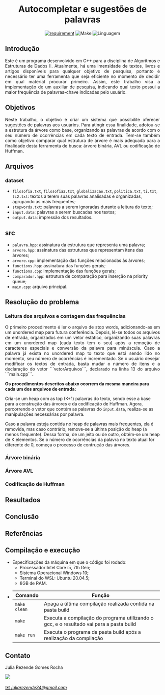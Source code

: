 <h1 align="center" font-size="200em"><b>Autocompletar e sugestões de palavras</b></h1>

<div align = "center" >

[![requirement](https://img.shields.io/badge/IDE-Visual%20Studio%20Code-informational)](https://code.visualstudio.com/docs/?dv=linux64_deb)
![Make](https://img.shields.io/badge/Compilacao-Make-orange)
![Linguagem](https://img.shields.io/badge/Linguagem-C%2B%2B-blue)
</div>

## Introdução
<p align="justify">
Este é um programa desenvolvido em C++ para a disciplina de Algoritmos e Estruturas de Dados II. Atualmente, há uma imensidade de textos, livros e artigos disponíveis para qualquer objetivo de pesquisa, portanto é necessário ter uma ferramenta que seja eficiente no momento de decidir em qual material procurar primeiro. Assim, este trabalho visa a implementação de um auxiliar de pesquisa, indicando qual texto possui a maior frequência de palavras-chave indicadas pelo usuário.

</p>

## Objetivos
<p align="justify">
Neste trabalho, o objetivo é criar um sistema que possibilite oferecer sugestões de palavras aos usuários. Para atingir essa finalidade, adotou-se a estrutura da árvore como base, organizando as palavras de acordo com o seu número de ocorrências em cada texto de entrada. Tem-se também como objetivo comparar qual estrutura de árvore é mais adequada para a finalidade desta ferramenta de busca: árvore binária, AVL ou codificação de Huffman.
</p>

## Arquivos
### dataset
- ```filosofia.txt```, ```filosofia2.txt```, ```globalizacao.txt```, ```politica.txt```, ```ti.txt```, ```ti2.txt```: textos a terem suas palavras analisadas e organizadas, agrupando as mais frequentes;
- ```stopwords.txt```: palavras a serem ignoradas durante a leitura do texto;
- ```input.data```: palavras a serem buscadas nos textos;
- ```output.data```: impressão dos resultados.
## src
- ```palavra.hpp```: assinatura da estrutura que representa uma palavra;
- ```arvore.hpp```: assinatura das estruturas que representam itens das árvores;
- ```arvore.cpp```: implementação das funções relacionadas às árvores;
- ```functions.hpp```: assinatura das funções gerais;
- ```functions.cpp```: implementação das funções gerais;
- ```comparador.hpp```: estrutura de comparação para inserção na priority queue;
- ```main.cpp```: arquivo principal.

## Resolução do problema

### Leitura dos arquivos e contagem das frequências
<p align="justify">
O primeiro procedimento é ler o arquivo de stop words, adicionando-as em um unordered map para futura conferência. Depois, lê-se todos os arquivos de entrada, organizados em um vetor estático, organizando suas palavras em um unordered map (cada texto tem o seu) após a remoção de caracteres especiais e conversão da palavra para minúscula. Caso a palavra já exista no unordered map to texto que está sendo lido no momento, seu número de ocorrências é incrementado. Se o usuário desejar modificar os textos de entrada, basta mudar o número de itens e a declaração do vetor ```vetorArquivos```, declarado na linha 13 do arquivo ```main.cpp```.

<b>Os procedimentos descritos abaixo ocorrem da mesma maneira para cada um dos arquivos de entrada:</b>

Cria-se um heap com as top (K+1) palavras do texto, sendo esse a base para a construção das árvores e da codificação de Huffman. Agora, percorrendo o vetor que contém as palavras do ```input.data```, realiza-se as manipulações necessárias por palavra.

Caso a palavra esteja contida no heap de palavras mais frequentes, ela é removida, mas caso contrário, remove-se a última posição do heap (a menos frequente). Dessa forma, de um jeito ou de outro, obtém-se um heap de K elementos. Se o número de ocorrências da palavra no texto atual for diferente de 0, começa o processo de contrução das árvores.

</p>

### Árvore binária

### Árvore AVL

### Codificação de Huffman

## Resultados

## Conclusão

## Referências

## Compilação e execução
* Especificações da máquina em que o código foi rodado:
  * Processador Intel Core i5, 7th Gen;
  * Sistema Operacional Windows 10;
  * Terminal do WSL: Ubuntu 20.04.5;
  * 8GB de RAM.
* | Comando                |  Função                                                                                           |                     
  | -----------------------| ------------------------------------------------------------------------------------------------- |
  |  `make clean`          | Apaga a última compilação realizada contida na pasta build                                        |
  |  `make`                | Executa a compilação do programa utilizando o gcc, e o resultado vai para a pasta build           |
  |  `make run`            | Executa o programa da pasta build após a realização da compilação                                 |

## Contato
<div>
 <p align="justify"> Julia Rezende Gomes Rocha</p>
 <a href="https://t.me/juliarezende34">
 <img align="center" src="https://img.shields.io/badge/Telegram-2CA5E0?style=for-the-badge&logo=telegram&logoColor=white"/> 
 </div>
 <br>
<a style="color:black" href="mailto:juliarezende34@gmail.com?subject=[GitHub]%20Source%20Dynamic%20Lists">
✉️ <i>juliarezende34@gmail.com</i>
</a>
